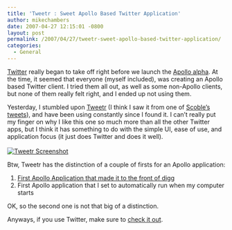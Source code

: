 ```yaml
---
title: 'Tweetr : Sweet Apollo Based Twitter Application'
author: mikechambers
date: 2007-04-27 12:15:01 -0800
layout: post
permalink: /2007/04/27/tweetr-sweet-apollo-based-twitter-application/
categories:
  - General
---
```

<div class="tweetmeme_button" style="float: right; margin-left: 10px;"><a class="tm_button" rel="&amp;source=mesh&amp;style=normal&amp;service=bit.ly&amp;b=2" href="http://www.mikechambers.com/blog/2007/04/27/tweetr-sweet-apollo-based-twitter-application/"></a></div>
<p><a href="http://www.twiter.com">Twitter</a> really began to take off right before we launch the <a href="http://www.adobe.com/go/apollo">Apollo alpha</a>. At the time, it seemed that everyone (myself included), was creating an Apollo based Twitter client. I tried them all out, as well as some non-Apollo clients, but none of them really felt right, and I ended up not using them.</p>
<p>Yesterday, I stumbled upon <a href="http://www.tweet-r.com/">Tweetr</a> (I think I saw it from one of <a href="http://twitter.com/Scobleizer/statuses/20445301">Scoble&#8217;s tweets</a>), and have been using constantly since I found it. I can&#8217;t really put my finger on why I like this one so much more than all the other Twitter apps, but I think it has something to do with the simple UI, ease of use, and application focus (it just does Twitter and does it well).<br />
<!--more--><br />
<a href='/blog/upload_images/tweetr.png' title='Tweetr Screenshot'><img src='/blog/upload_images/tweetr.png' alt='Tweetr Screenshot' /></a></p>
<p>Btw, Tweetr has the distinction of a couple of firsts for an Apollo application:</p>
<ol>
<li><a href="http://digg.com/software/Tweetr_Twitter_client_built_using_Adobe_Apollo">First Apollo Application that made it to the front of digg</a></li>
<li>First Apollo application that I set to automatically run when my computer starts</li>
</ol>
<p>OK, so the second one is not that big of a distinction.</p>
<p>Anyways, if you use Twitter, make sure to <a href="http://www.tweet-r.com/">check it out</a>.</p>
